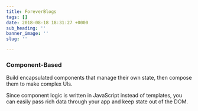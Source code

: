 ```yaml
---
title: ForeverBlogs
tags: []
date: 2018-08-18 18:31:27 +0000
sub_heading: ''
banner_image: ''
slug: ''

---
```

### Component-Based

Build encapsulated components that manage their own state, then compose them to make complex UIs.

Since component logic is written in JavaScript instead of templates, you can easily pass rich data through your app and keep state out of the DOM.

  
  